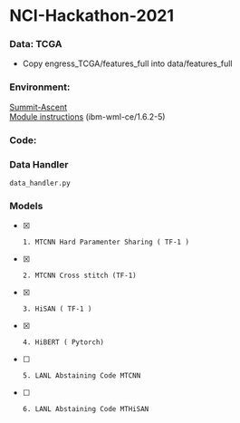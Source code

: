 # NCI-Hackathon-2021


### Data: TCGA
- Copy engress_TCGA/features_full into data/features_full

### Environment: 
 [Summit-Ascent](https://docs.olcf.ornl.gov/systems/summit_user_guide.html#training-system-ascent)  
 [Module instructions](https://docs.olcf.ornl.gov/software/analytics/ibm-wml-ce.html) (ibm-wml-ce/1.6.2-5)

### Code: 


	
### Data Handler
    data_handler.py
### Models          
- [x]     1. MTCNN Hard Paramenter Sharing ( TF-1 ) 
- [x]     2. MTCNN Cross stitch (TF-1)
- [x]     3. HiSAN ( TF-1 )
- [x]     4. HiBERT ( Pytorch)
- [ ]     5. LANL Abstaining Code MTCNN
- [ ]     6. LANL Abstaining Code MTHiSAN

